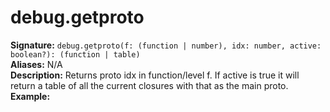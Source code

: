 # debug.getproto
**Signature:** `debug.getproto(f: (function | number), idx: number, active: boolean?): (function | table)` <br>
**Aliases:** N/A <br>
**Description:** Returns proto idx in function/level f. If active is true it will return a table of all the current closures with that as the main proto. <br>
**Example:**
```lua
```
